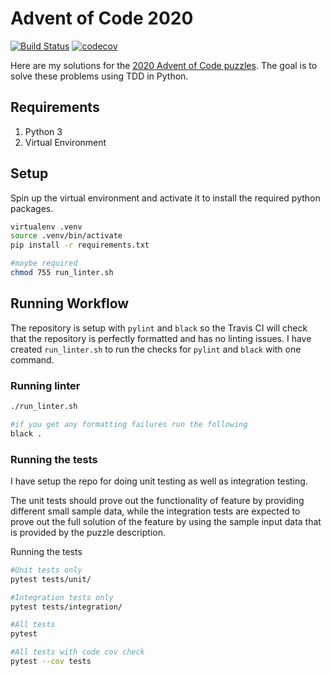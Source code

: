 # Advent of Code 2020

[![Build Status](https://travis-ci.com/coding-sensei/advent-of-code-2020.svg?branch=main)](https://travis-ci.com/coding-sensei/advent-of-code-2020)
[![codecov](https://codecov.io/gh/coding-sensei/advent-of-code-2020/branch/main/graph/badge.svg?token=FRKAQ6KEWB)](https://codecov.io/gh/coding-sensei/advent-of-code-2020)

Here are my solutions for the [2020 Advent of Code puzzles](https://adventofcode.com/2020). The goal is to solve these problems using TDD in Python.

## Requirements

 1. Python 3
 2. Virtual Environment

## Setup

Spin up the virtual environment and activate it to install the required python packages.

```bash
virtualenv .venv
source .venv/bin/activate
pip install -r requirements.txt

#maybe required
chmod 755 run_linter.sh
```

## Running Workflow

The repository is setup with `pylint` and `black` so the Travis CI will check that the repository is perfectly formatted and has no linting issues.
I have created `run_linter.sh` to run the checks for `pylint` and `black` with one command.

### Running linter

```bash
./run_linter.sh

#if you get any formatting failures run the following
black .
```

### Running the tests

I have setup the repo for doing unit testing as well as integration testing.

The unit tests should prove out the functionality of feature by providing different small sample data,
while the integration tests are expected to prove out the full solution of the feature by using the sample input data that
is provided by the puzzle description.

Running the tests

```bash
#Unit tests only
pytest tests/unit/

#Integration tests only
pytest tests/integration/

#All tests
pytest

#All tests with code cov check
pytest --cov tests
```
